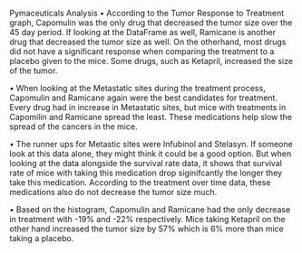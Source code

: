 Pymaceuticals Analysis
•	According to the Tumor Response to Treatment graph, Capomulin was the only drug that decreased the tumor size over the 45 day period. If looking at the DataFrame as well, Ramicane is another drug that decreased the tumor size as well. On the otherhand, most drugs did not have a significant response when comparing the treatment to a placebo given to the mice. Some drugs, such as Ketapril, increased the size of the tumor.   

•	When looking at the Metastatic sites during the treatment process, Capomulin and Ramicane again were the best candidates for treatment. Every drug had in increase in Metastatic sites, but mice with treatments in Capomilin and Ramicane spread the least.   These medications help slow the spread of the cancers in the mice. 

•	The runner ups for Metastic sites were Infubinol and Stelasyn. If someone look at this data alone, they might think it could be a good option. But when looking at the data alongside the survival rate data, it shows that survival rate of mice with taking this medication drop siginifcantly the longer they take this medication. According to the treatment over time data, 
these medications also do not decrease the tumor size much.  

•	Based on the histogram, Capomulin and Ramicane had the only decrease in treatment with -19% and -22% respectively. Mice taking Ketapril on the other hand increased the tumor size by 57% which is 6% more than mice taking a placebo.  

